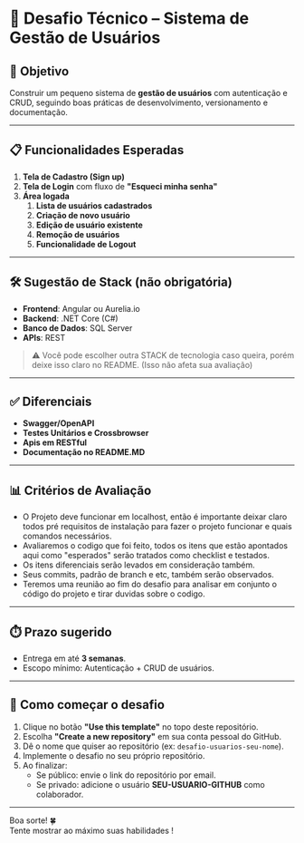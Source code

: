 # 🚀 Desafio Técnico – Sistema de Gestão de Usuários

## 📌 Objetivo
Construir um pequeno sistema de **gestão de usuários** com autenticação e CRUD, seguindo boas práticas de desenvolvimento, versionamento e documentação.

---

## 📋 Funcionalidades Esperadas
1. **Tela de Cadastro (Sign up)**  
2. **Tela de Login** com fluxo de **"Esqueci minha senha"**  
3. **Área logada**
   1. **Lista de usuários cadastrados**
   2. **Criação de novo usuário**
   3. **Edição de usuário existente**
   4. **Remoção de usuários**
   5. **Funcionalidade de Logout**  

---

## 🛠️ Sugestão de Stack (não obrigatória)
- **Frontend**: Angular ou Aurelia.io  
- **Backend**: .NET Core (C#)  
- **Banco de Dados**: SQL Server  
- **APIs**: REST

> ⚠️ Você pode escolher outra STACK de tecnologia caso queira, porém deixe isso claro no README. (Isso não afeta sua avaliação)

---

## ✅ Diferenciais
- **Swagger/OpenAPI**  
- **Testes Unitários e Crossbrowser**
- **Apis em RESTful**
- **Documentação no README.MD**

---

## 📊 Critérios de Avaliação
- O Projeto deve funcionar em localhost, então é importante deixar claro todos pré requisitos de instalação para fazer o projeto funcionar e quais comandos necessários.
- Avaliaremos o codigo que foi feito, todos os itens que estão apontados aqui como "esperados" serão tratados como checklist e testados.
- Os itens diferenciais serão levados em consideração também.
- Seus commits, padrão de branch e etc, também serão observados.
- Teremos uma reunião ao fim do desafio para analisar em conjunto o código do projeto e tirar duvidas sobre o codigo.

---

## ⏱️ Prazo sugerido
- Entrega em até **3 semanas**.  
- Escopo mínimo: Autenticação + CRUD de usuários.  

---

## 🧩 Como começar o desafio

1. Clique no botão **"Use this template"** no topo deste repositório.
2. Escolha **"Create a new repository"** em sua conta pessoal do GitHub.
3. Dê o nome que quiser ao repositório (ex: `desafio-usuarios-seu-nome`).
4. Implemente o desafio no seu próprio repositório.
5. Ao finalizar:
   - Se público: envie o link do repositório por email.
   - Se privado: adicione o usuário **SEU-USUARIO-GITHUB** como colaborador.
  
---

Boa sorte! 🍀  
Tente mostrar ao máximo suas habilidades !
